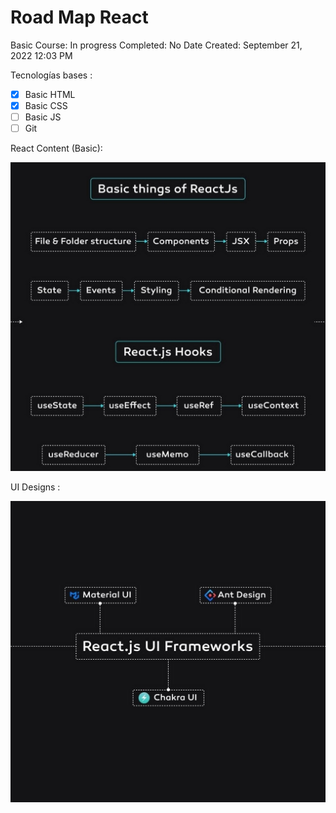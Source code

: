 # Road Map React

Basic Course: In progress
Completed: No
Date Created: September 21, 2022 12:03 PM

Tecnologías bases :

- [x]  Basic HTML
- [x]  Basic CSS
- [ ]  Basic JS
- [ ]  Git

React Content (Basic):

![IMG_20220921_121148.jpg](Road%20Map%20React%2005ec3e4f778749448b52031365561279/IMG_20220921_121148.jpg)

UI Designs : 

![IMG_20220921_121300.jpg](Road%20Map%20React%2005ec3e4f778749448b52031365561279/IMG_20220921_121300.jpg)